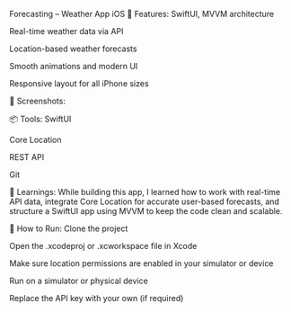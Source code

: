 Forecasting – Weather App iOS
🔹 Features:
SwiftUI, MVVM architecture

Real-time weather data via API

Location-based weather forecasts

Smooth animations and modern UI

Responsive layout for all iPhone sizes

📱 Screenshots:


📦 Tools:
SwiftUI

Core Location

REST API

Git

🧠 Learnings:
While building this app, I learned how to work with real-time API data, integrate Core Location for accurate user-based forecasts, and structure a SwiftUI app using MVVM to keep the code clean and scalable.

📲 How to Run:
Clone the project

Open the .xcodeproj or .xcworkspace file in Xcode

Make sure location permissions are enabled in your simulator or device

Run on a simulator or physical device

Replace the API key with your own (if required)
